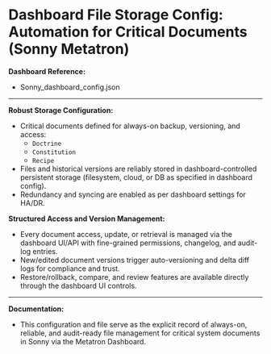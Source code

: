 Dashboard File Storage Config: Automation for Critical Documents (Sonny Metatron)
=================================================================================

**Dashboard Reference:**
- Sonny_dashboard_config.json

---

**Robust Storage Configuration:**
- Critical documents defined for always-on backup, versioning, and access:
    - `Doctrine`
    - `Constitution`
    - `Recipe`
- Files and historical versions are reliably stored in dashboard-controlled persistent storage (filesystem, cloud, or DB as specified in dashboard config).
- Redundancy and syncing are enabled as per dashboard settings for HA/DR.

**Structured Access and Version Management:**
- Every document access, update, or retrieval is managed via the dashboard UI/API with fine-grained permissions, changelog, and audit-log entries.
- New/edited document versions trigger auto-versioning and delta diff logs for compliance and trust.
- Restore/rollback, compare, and review features are available directly through the dashboard UI controls.

---

**Documentation:**
- This configuration and file serve as the explicit record of always-on, reliable, and audit-ready file management for critical system documents in Sonny via the Metatron Dashboard.
